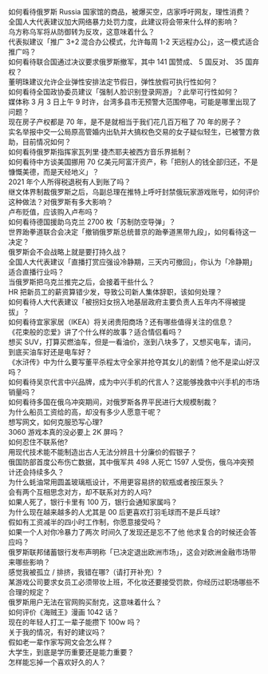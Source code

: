 如何看待俄罗斯 Russia 国家馆的商品，被爆买空，店家呼吁网友，理性消费？  
全国人大代表建议加大网络暴力处罚力度，此建议将会带来什么样的影响？  
乌方称乌军将从防御转为反攻，这意味着什么？  
代表拟建议「推广 3+2 混合办公模式，允许每周 1-2 天远程办公」，这一模式适合推广吗？  
如何看待联合国通过决议要求俄罗斯撤军，其中 141 国赞成、 5 国反对、 35 国弃权？  
董明珠建议允许企业弹性安排法定节假日，弹性放假可执行性如何？  
如何看待全国政协委员建议「强制人脸识别登录网游」？此举可行性如何？  
媒体称 3 月 3 日上午 9 时许，台湾多县市无预警大范围停电，可能是哪里出现了问题？  
现在房子产权都是 70 年，是不是就相当于我们花几百万租了 70 年的房子？  
实名举报中交一公局原高管婚内出轨并大搞权色交易的女子疑似轻生，已被警方救助，目前情况如何？  
如何看待俄罗斯指挥家瓦列里·捷杰耶夫被西方音乐界抵制？  
如何看待中方谈美国挪用 70 亿美元阿富汗资产，称「把别人的钱全部归还，不是慷慨美德，而是天经地义」？  
2021 年个人所得税退税有人到账了吗？  
继文体界制裁俄罗斯之后，乌副总理在推特上呼吁封禁俄玩家游戏账号，如何评价这种做法？对俄罗斯有多大影响？  
卢布贬值，应该购入卢布吗？  
如何看待德国援助乌克兰 2700 枚「苏制防空导弹」？  
世界跆拳道联合会决定「撤销俄罗斯总统普京的跆拳道黑带九段」，如何看待这一决定？  
俄罗斯会不会战略上就是要打持久战？  
全国人大代表建议「直播打赏应强设冷静期，三天内可撤回」，你认为「冷静期」适合直播行业吗？  
当俄罗斯把乌克兰推完之后，会接着干些什么？  
HR 把新员工的薪资算错少发，导致公司新人集体辞职，该如何处理？  
如何看待人大代表建议「被拐妇女拐入地基层政府主要负责人五年内不得被提拔」？  
如何看待宜家家居（IKEA）将关闭贵阳商场？还有哪些值得关注的信息？  
《花束般的恋爱》讲了个什么样的故事？适合情侣看吗？  
想买 SUV，打算买燃油车，但是一看油价，涨到八块多了，又想买电车，请问，到底买油车好还是电车好？  
《水浒传》中为什么要写董平杀程太守全家并抢夺其女儿的剧情？他不是梁山好汉吗？  
如何看待吴京代言中兴品牌，成为中兴手机的代言人？这能够挽救中兴手机的市场销量吗？  
如何看待多国在俄乌冲突期间，对俄罗斯各界平民进行大规模制裁？  
为什么船员工资给的高，却没有多少人愿意干呢？  
想写网文，如何克服恐写心理?  
3060 游戏本真的没必要上 2K 屏吗？  
如何忍住不联系他?  
用现代技术能不能制造出古人无法分辨且十分廉价的假银子？  
俄国防部首度公布伤亡数据，其中俄军共 498 人死亡 1597 人受伤，俄乌冲突预计还会持续多久？  
为什么蚝油常用圆盖玻璃瓶设计，不用更容易挤的软瓶或者按压泵头？  
会有两个互相思念对方，却不联系对方的人吗?  
如果人死了，银行卡里有 100 万，银行会通知家属吗？  
为什么现在越来越多的人尤其是 00 后更喜欢打羽毛球而不是乒乓球?  
假如有工资减半的四小时工作制，你愿意接受吗？  
如果一个人对你冷暴力了两次 时间久了发现还是忘不了他 他求复合的时候还会答应吗？  
俄罗斯联邦储蓄银行发布声明称「已决定退出欧洲市场」，这会对欧洲金融市场带来哪些影响？  
感觉我被孤立 / 排挤，我错在哪?（请打开补充）?  
某游戏公司要求女员工必须带妆上班，不化妆还要接受罚款，你经历过职场哪些不合理的规定？  
俄罗斯用户无法在官网购买耐克，这意味着什么？  
如何评价《海贼王》漫画 1042 话？  
现在的年轻人打工一辈子能攒下 100w 吗？  
关于我的情况，有好的建议吗？  
假如老一辈作家写网文会怎么样？  
大学生，到底是学历重要还是能力重要？  
怎样能忘掉一个喜欢好久的人？  
